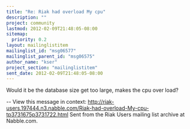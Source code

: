 ```yaml
---
title: "Re: Riak had overload My cpu"
description: ""
project: community
lastmod: 2012-02-09T21:48:05-08:00
sitemap:
  priority: 0.2
layout: mailinglistitem
mailinglist_id: "msg06577"
mailinglist_parent_id: "msg06575"
author_name: "kser"
project_section: "mailinglistitem"
sent_date: 2012-02-09T21:48:05-08:00
---
```



Would it be the database size get too large, makes the cpu over load?

--
View this message in context: 
http://riak-users.197444.n3.nabble.com/Riak-had-overload-My-cpu-tp3731675p3731722.html
Sent from the Riak Users mailing list archive at Nabble.com.

